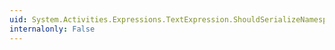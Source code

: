 ```yaml
---
uid: System.Activities.Expressions.TextExpression.ShouldSerializeNamespaces(System.Object)
internalonly: False
---
```


